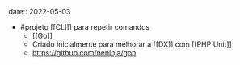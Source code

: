 date:: 2022-05-03

- #projeto [[CLI]] para repetir comandos
	- [[Go]]
	- Criado inicialmente para melhorar a [[DX]] com [[PHP Unit]]
	- https://github.com/neninja/gon